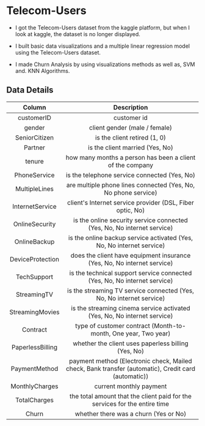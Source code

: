 # Telecom-Users
* I got the Telecom-Users dataset from the kaggle platform, but when I look at kaggle, the dataset is no longer displayed.

* I built basic data visualizations and a multiple linear regression model using the Telecom-Users dataset.

* I made Churn Analysis by using visualizations methods as well as, SVM and. KNN Algorithms.


Data Details
---------------
| Column   | Description  |
| :------------:|:--------------------------------------------------------------: |
|customerID | customer id |
|gender | client gender (male / female) |
| SeniorCitizen | is the client retired (1, 0) |
| Partner | is the client married (Yes, No) |
| tenure | how many months a person has been a client of the company |
| PhoneService | is the telephone service connected (Yes, No) |
| MultipleLines | are multiple phone lines connected (Yes, No, No phone service)|
| InternetService | client's Internet service provider (DSL, Fiber optic, No)|
| OnlineSecurity | is the online security service connected (Yes, No, No internet service) |
| OnlineBackup | is the online backup service activated (Yes, No, No internet service) |
| DeviceProtection | does the client have equipment insurance (Yes, No, No internet service) |
| TechSupport | is the technical support service connected (Yes, No, No internet service) |
| StreamingTV | is the streaming TV service connected (Yes, No, No internet service) |
| StreamingMovies | is the streaming cinema service activated (Yes, No, No internet service) |
| Contract | type of customer contract (Month-to-month, One year, Two year) |
| PaperlessBilling | whether the client uses paperless billing (Yes, No) |
| PaymentMethod | payment method (Electronic check, Mailed check, Bank transfer (automatic), Credit card (automatic)) |
| MonthlyCharges | current monthly payment |
| TotalCharges | the total amount that the client paid for the services for the entire time |
| Churn | whether there was a churn (Yes or No) |
